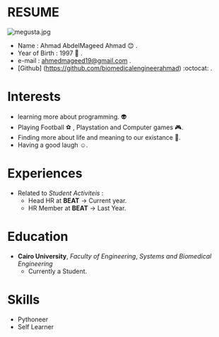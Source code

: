 # **RESUME** 
![megusta.jpg](/megusta.jpg)

* Name : Ahmad AbdelMageed Ahmad :blush: .
* Year of Birth : 1997 :baby: .
* e-mail : ahmedmageed19@gmail.com .
* [Github] (https://github.com/biomedicalengineerahmad) :octocat: .

# **Interests**

* learning more about programming. :alien:
* Playing Football :soccer: , Playstation and Computer games :video_game:.
* Finding more about life and meaning to our existance :sunflower:. 
* Having a good laugh :relaxed:.

# **Experiences** 

* Related to *Student Activiteis* :
    * Head HR at **BEAT** -> Current year. 
    * HR Member at **BEAT** -> Last Year.

# **Education** 
* **Cairo University**, *Faculty of Engineering*, *Systems and Biomedical Engineering* 
    * Currently a Student. 

# **Skills** 
* Pythoneer 
* Self Learner 


